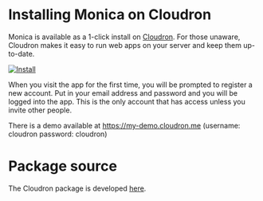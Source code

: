 # Installing Monica on Cloudron

Monica is available as a 1-click install on [Cloudron](https://cloudron.io). For those unaware,
Cloudron makes it easy to run web apps on your server and keep them up-to-date.

[![Install](https://cloudron.io/img/button.svg)](https://cloudron.io/button.html?app=com.monicahq.cloudronapp)

When you visit the app for the first time, you will be prompted to register a new account. Put in your email address
and password and you will be logged into the app. This is the only account that has access unless you invite other people.

There is a demo available at https://my-demo.cloudron.me (username: cloudron password: cloudron)

# Package source

The Cloudron package is developed [here](https://git.cloudron.io/cloudron/monica-app).

